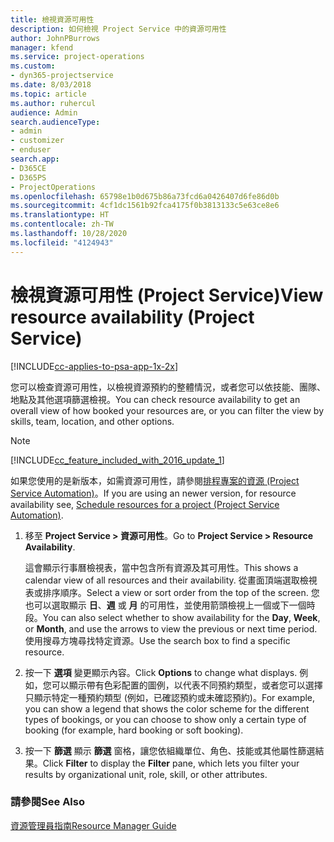 ```yaml
---
title: 檢視資源可用性
description: 如何檢視 Project Service 中的資源可用性
author: JohnPBurrows
manager: kfend
ms.service: project-operations
ms.custom:
- dyn365-projectservice
ms.date: 8/03/2018
ms.topic: article
ms.author: ruhercul
audience: Admin
search.audienceType:
- admin
- customizer
- enduser
search.app:
- D365CE
- D365PS
- ProjectOperations
ms.openlocfilehash: 65798e1b0d675b86a73fcd6a0426407d6fe86d0b
ms.sourcegitcommit: 4cf1dc1561b92fca4175f0b3813133c5e63ce8e6
ms.translationtype: HT
ms.contentlocale: zh-TW
ms.lasthandoff: 10/28/2020
ms.locfileid: "4124943"
---
```

# <a name="view-resource-availability-project-service"></a><span data-ttu-id="3f4d6-103">檢視資源可用性 (Project Service)</span><span class="sxs-lookup"><span data-stu-id="3f4d6-103">View resource availability (Project Service)</span></span>

[!INCLUDE[cc-applies-to-psa-app-1x-2x](../includes/cc-applies-to-psa-app-1x-2x.md)]

<span data-ttu-id="3f4d6-104">您可以檢查資源可用性，以檢視資源預約的整體情況，或者您可以依技能、團隊、地點及其他選項篩選檢視。</span><span class="sxs-lookup"><span data-stu-id="3f4d6-104">You can check resource availability to get an overall view of how booked your resources are, or you can filter the view by skills, team, location, and other options.</span></span>  
  
> [!NOTE]
> [!INCLUDE[cc_feature_included_with_2016_update_1](../includes/cc-feature-included-with-2016-update-1.md)]  
> 
>  <span data-ttu-id="3f4d6-105">如果您使用的是新版本，如需資源可用性，請參閱[排程專案的資源 (Project Service Automation)](../psa/schedule-resources-project.md)。</span><span class="sxs-lookup"><span data-stu-id="3f4d6-105">If you are using an newer version, for resource availability see, [Schedule resources for a project (Project Service Automation)](../psa/schedule-resources-project.md).</span></span>  

1. <span data-ttu-id="3f4d6-106">移至 **Project Service > 資源可用性**。</span><span class="sxs-lookup"><span data-stu-id="3f4d6-106">Go to **Project Service > Resource Availability**.</span></span>  

    <span data-ttu-id="3f4d6-107">這會顯示行事曆檢視表，當中包含所有資源及其可用性。</span><span class="sxs-lookup"><span data-stu-id="3f4d6-107">This shows a calendar view of all resources and their availability.</span></span> <span data-ttu-id="3f4d6-108">從畫面頂端選取檢視表或排序順序。</span><span class="sxs-lookup"><span data-stu-id="3f4d6-108">Select a view or sort order from the top of the screen.</span></span> <span data-ttu-id="3f4d6-109">您也可以選取顯示 **日**、**週** 或 **月** 的可用性，並使用箭頭檢視上一個或下一個時段。</span><span class="sxs-lookup"><span data-stu-id="3f4d6-109">You can also select whether to show availability for the **Day**, **Week**, or **Month**, and use the arrows to view the previous or next time period.</span></span> <span data-ttu-id="3f4d6-110">使用搜尋方塊尋找特定資源。</span><span class="sxs-lookup"><span data-stu-id="3f4d6-110">Use the search box to find a specific resource.</span></span>  

2. <span data-ttu-id="3f4d6-111">按一下 **選項** 變更顯示內容。</span><span class="sxs-lookup"><span data-stu-id="3f4d6-111">Click **Options** to change what displays.</span></span> <span data-ttu-id="3f4d6-112">例如，您可以顯示帶有色彩配置的圖例，以代表不同預約類型，或者您可以選擇只顯示特定一種預約類型 (例如，已確認預約或未確認預約)。</span><span class="sxs-lookup"><span data-stu-id="3f4d6-112">For example, you can show a legend that shows the color scheme for the different types of bookings, or you can choose to show only a certain type of booking (for example, hard booking or soft booking).</span></span>  

3. <span data-ttu-id="3f4d6-113">按一下 **篩選** 顯示 **篩選** 窗格，讓您依組織單位、角色、技能或其他屬性篩選結果。</span><span class="sxs-lookup"><span data-stu-id="3f4d6-113">Click **Filter** to display the **Filter** pane, which lets you filter your results by organizational unit, role, skill, or other attributes.</span></span>  

### <a name="see-also"></a><span data-ttu-id="3f4d6-114">請參閱</span><span class="sxs-lookup"><span data-stu-id="3f4d6-114">See Also</span></span>  
 [<span data-ttu-id="3f4d6-115">資源管理員指南</span><span class="sxs-lookup"><span data-stu-id="3f4d6-115">Resource Manager Guide</span></span>](../psa/resource-manager-guide.md)
